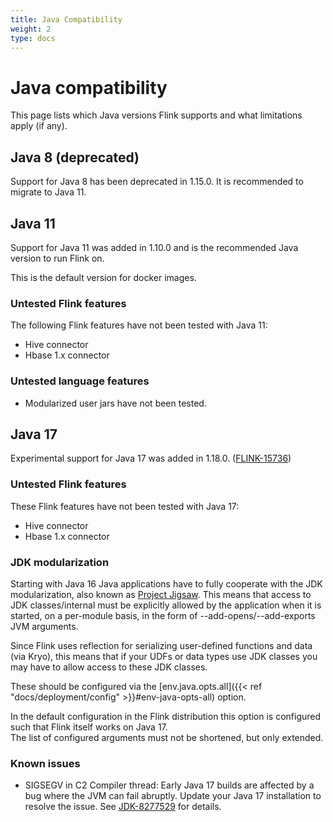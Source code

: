 ```yaml
---
title: Java Compatibility
weight: 2
type: docs
---
```

<!--
Licensed to the Apache Software Foundation (ASF) under one
or more contributor license agreements.  See the NOTICE file
distributed with this work for additional information
regarding copyright ownership.  The ASF licenses this file
to you under the Apache License, Version 2.0 (the
"License"); you may not use this file except in compliance
with the License.  You may obtain a copy of the License at

  http://www.apache.org/licenses/LICENSE-2.0

Unless required by applicable law or agreed to in writing,
software distributed under the License is distributed on an
"AS IS" BASIS, WITHOUT WARRANTIES OR CONDITIONS OF ANY
KIND, either express or implied.  See the License for the
specific language governing permissions and limitations
under the License.
-->

# Java compatibility

This page lists which Java versions Flink supports and what limitations apply (if any).

## Java 8 (deprecated)

Support for Java 8 has been deprecated in 1.15.0.
It is recommended to migrate to Java 11.

## Java 11

Support for Java 11 was added in 1.10.0 and is the recommended Java version to run Flink on.

This is the default version for docker images.

### Untested Flink features

The following Flink features have not been tested with Java 11:

* Hive connector
* Hbase 1.x connector

### Untested language features

* Modularized user jars have not been tested.

## Java 17

Experimental support for Java 17 was added in 1.18.0. ([FLINK-15736](https://issues.apache.org/jira/browse/FLINK-15736))

### Untested Flink features

These Flink features have not been tested with Java 17:

* Hive connector
* Hbase 1.x connector

### JDK modularization

Starting with Java 16 Java applications have to fully cooperate with the JDK modularization, also known as [Project Jigsaw](https://openjdk.org/projects/jigsaw/).
This means that access to JDK classes/internal must be explicitly allowed by the application when it is started, on a per-module basis, in the form of --add-opens/--add-exports JVM arguments.

Since Flink uses reflection for serializing user-defined functions and data (via Kryo), this means that if your UDFs or data types use JDK classes you may have to allow access to these JDK classes.

These should be configured via the [env.java.opts.all]({{< ref "docs/deployment/config" >}}#env-java-opts-all) option.

In the default configuration in the Flink distribution this option is configured such that Flink itself works on Java 17.  
The list of configured arguments must not be shortened, but only extended.

### Known issues

* SIGSEGV in C2 Compiler thread: Early Java 17 builds are affected by a bug where the JVM can fail abruptly. Update your Java 17 installation to resolve the issue. See [JDK-8277529](https://bugs.openjdk.org/browse/JDK-8277529) for details.
